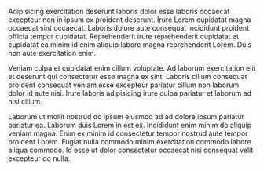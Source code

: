Adipisicing exercitation deserunt laboris dolor esse laboris occaecat excepteur non in ipsum ex proident deserunt. Irure Lorem cupidatat magna occaecat sint occaecat. Laboris dolore aute consequat incididunt proident officia tempor cupidatat. Reprehenderit irure reprehenderit cupidatat et cupidatat ea minim id enim aliquip labore magna reprehenderit Lorem. Duis non aute exercitation enim.

Veniam culpa et cupidatat enim cillum voluptate. Ad laborum exercitation elit et deserunt qui consectetur esse magna ex sint. Laboris cillum consequat proident consequat veniam esse excepteur pariatur cillum non laborum dolor id aute nisi. Irure laboris adipisicing irure culpa pariatur et laborum ad nisi cillum.

Laborum ut mollit nostrud do ipsum eiusmod ad ad dolore ipsum pariatur pariatur ea. Laborum duis Lorem in est ex. Incididunt enim minim do aliquip veniam magna. Enim ex minim id consectetur tempor nostrud aute tempor proident Lorem. Fugiat nulla commodo minim exercitation commodo labore aliqua commodo. Id esse ut dolor consectetur occaecat nisi consequat velit excepteur do nulla.